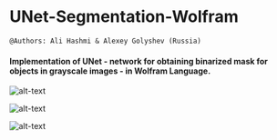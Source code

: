 # UNet-Segmentation-Wolfram

`@Authors: Ali Hashmi & Alexey Golyshev (Russia)`

#### Implementation of UNet - network for obtaining binarized mask for objects in grayscale images - in Wolfram Language.

![alt-text](https://github.com/alihashmiii/UNet-Segmentation-Wolfram/blob/master/for%20ReadME/m10.png)

![alt-text](https://github.com/alihashmiii/UNet-Segmentation-Wolfram/blob/master/for%20ReadME/m2.png)

![alt-text](https://github.com/alihashmiii/UNet-Segmentation-Wolfram/blob/master/for%20ReadME/m30.png)
